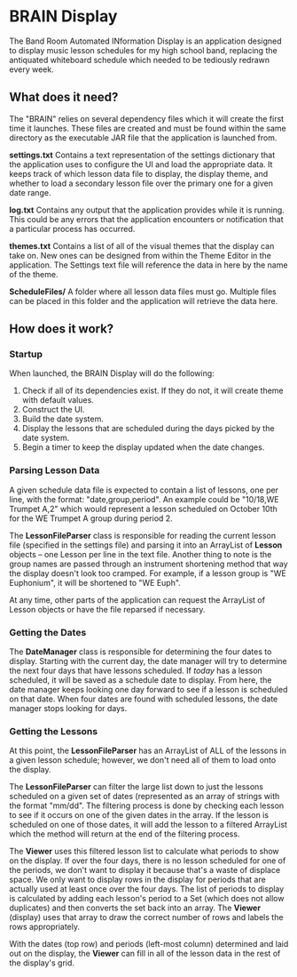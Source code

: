 # BRAIN Display

The Band Room Automated INformation Display is an application designed to display music lesson schedules for my high school band, replacing the antiquated whiteboard schedule which needed to be tediously redrawn every week. 

## What does it need?
The "BRAIN" relies on several dependency files which it will create the first time it launches.  These files are created and must be found within the same directory as the executable JAR file that the application is launched from.  

**settings.txt** Contains a text representation of the settings dictionary that the application uses to configure the UI and load the appropriate data.  It keeps track of which lesson data file to display, the display theme, and whether to load a secondary lesson file over the primary one for a given date range.

**log.txt** Contains any output that the application provides while it is running.  This could be any errors that the application encounters or notification that a particular process has occurred.

**themes.txt** Contains a list of all of the visual themes that the display can take on.  New ones can be designed from within the Theme Editor in the application.  The Settings text file will reference the data in here by the name of the theme.

**ScheduleFiles/** A folder where all lesson data files must go.  Multiple files can be placed in this folder and the application will retrieve the data here.



## How does it work?

### Startup ###
When launched, the BRAIN Display will do the following:
1. Check if all of its dependencies exist.  If they do not, it will create theme with default values.
2. Construct the UI.
3. Build the date system.
4. Display the lessons that are scheduled during the days picked by the date system.
5. Begin a timer to keep the display updated when the date changes.

### Parsing Lesson Data ###
A given schedule data file is expected to contain a list of lessons, one per line, with the format: "date,group,period".  An example could be "10/18,WE Trumpet A,2" which would represent a lesson scheduled on October 10th for the WE Trumpet A group during period 2.

The **LessonFileParser** class is responsible for reading the current lesson file (specified in the settings file) and parsing it into an ArrayList of **Lesson** objects – one Lesson per line in the text file.  Another thing to note is the group names are passed through an instrument shortening method that way the display doesn't look too cramped.  For example, if a lesson group is "WE Euphonium", it will be shortened to "WE Euph".

At any time, other parts of the application can request the ArrayList of Lesson objects or have the file reparsed if necessary.

### Getting the Dates ###
The **DateManager** class is responsible for determining the four dates to display.  Starting with the current day, the date manager will try to determine the next four days that have lessons scheduled.  If *today* has a lesson scheduled, it will be saved as a schedule date to display.  From here, the date manager keeps looking one day forward to see if a lesson is scheduled on that date.  When four dates are found with scheduled lessons, the date manager stops looking for days. 

### Getting the Lessons ###
At this point, the **LessonFileParser** has an ArrayList of ALL of the lessons in a given lesson schedule; however, we don't need all of them to load onto the display.

The **LessonFileParser** can filter the large list down to just the lessons scheduled on a given set of dates (represented as an array of strings with the format "mm/dd".  The filtering process is done by checking each lesson to see if it occurs on one of the given dates in the array.  If the lesson is scheduled on one of those dates, it will add the lesson to a filtered ArrayList which the method will return at the end of the filtering process.

The **Viewer** uses this filtered lesson list to calculate what periods to show on the display.  If over the four days, there is no lesson scheduled for one of the periods, we don't want to display it because that's a waste of displace space.  We only want to display rows in the display for periods that are actually used at least once over the four days.  The list of periods to display is calculated by adding each lesson's period to a Set (which does not allow duplicates) and then converts the set back into an array.  The **Viewer** (display) uses that array to draw the correct number of rows and labels the rows appropriately.  

With the dates (top row) and periods (left-most column) determined and laid out on the display, the **Viewer** can fill in all of the lesson data in the rest of the display's grid.
